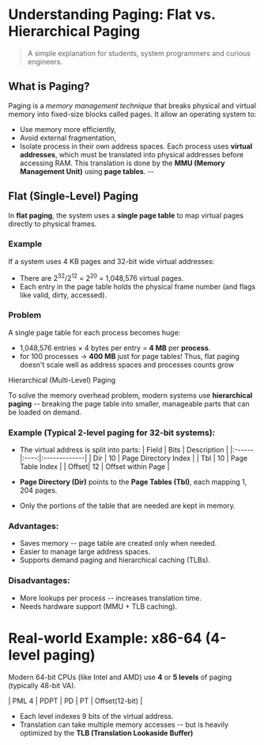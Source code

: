 # Understanding Paging: Flat vs. Hierarchical Paging
> A simple explanation for students, system programmers and curious engineers.

## What is Paging?
Paging is a *memory management technique* that breaks physical and virtual memory into fixed-size blocks called pages.
It allow an operating system to:
* Use memory more efficiently,
* Avoid external fragmentation,
* Isolate process in their own address spaces.
Each process uses **virtual addresses**, which must be translated into physical addresses before accessing RAM.
This translation is done by the **MMU (Memory Management Unit)** using **page tables**.
--
## Flat (Single-Level) Paging
In **flat paging**, the system uses a **single page table** to map virtual pages directly to physical frames.
### Example
If a system uses 4 KB pages and 32-bit wide virtual addresses:
* There are $2^{32}/2^{12}$ = $2^{20}$ = 1,048,576 virtual pages.
* Each entry in the page table holds the physical frame number (and flags like valid, dirty, accessed).
### Problem
A single page table for each process becomes huge:
* 1,048,576 entries × 4 bytes per entry = **4 MB** per **process**.
* for 100 processes → **400 MB** just for page tables!
Thus, flat paging doesn't scale well as address spaces and processes counts grow


Hierarchical (Multi-Level) Paging

To solve the memory overhead problem, modern systems use **hierarchical paging** -- breaking the page table into smaller, manageable parts that can be loaded on demand.
### Example (Typical 2-level paging for 32-bit systems):
* The virtual address is split into parts:
  | Field | Bits | Description |
|:------|:----:|:-------------|
| Dir   | 10   | Page Directory Index |
| Tbl   | 10   | Page Table Index |
| Offset| 12   | Offset within Page |

* **Page Directory (Dir)** points to the **Page Tables (Tbl)**, each mapping $1,204$ pages.
* Only the portions of the table that are needed are kept in memory.

### Advantages:
* Saves memory -- page table are created only when needed.
* Easier to manage large address spaces.
* Supports demand paging and hierarchical caching (TLBs).

### Disadvantages:
* More lookups per process -- increases translation time.
* Needs hardware support (MMU + TLB caching).

# Real-world Example: x86-64 (4-level paging)
Modern 64-bit CPUs (like Intel and AMD) use **$4$** or **$5$ levels** of paging (typically 48-bit VA).
<!-- +-------+------+----+----+----------------+
| PML 4 | PDPT | PD | PT | Offset(12-bit) |

+-------+------+----+----+----------------+ -->
| PML 4 | PDPT | PD | PT | Offset(12-bit) |
* Each level indexes 9 bits of the virtual address.
* Translation can take multiple memory accesses -- but is heavily optimized by the **TLB (Translation Lookaside Buffer)** 

